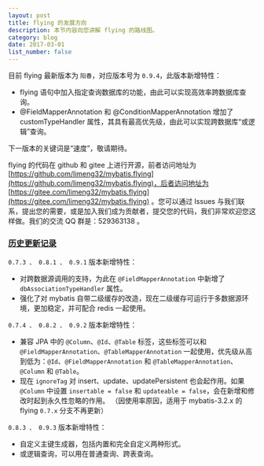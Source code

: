```yaml
---
layout: post
title: flying 的发展方向
description: 本节内容向您讲解 flying 的路线图。
category: blog
date: 2017-03-01
list_number: false
---
```

目前 flying 最新版本为 `阳春`，对应版本号为 `0.9.4`，此版本新增特性：

- flying 语句中加入指定查询数据库的功能，由此可以实现高效率跨数据库查询。
- @FieldMapperAnnotation 和 @ConditionMapperAnnotation 增加了 customTypeHandler 属性，其具有最高优先级，由此可以实现跨数据库“或逻辑”查询。

下一版本的关键词是“速度”，敬请期待。

flying 的代码在 github 和 gitee 上进行开源，前者访问地址为 [https://github.com/limeng32/mybatis.flying](https://github.com/limeng32/mybatis.flying)，后者访问地址为 [https://gitee.com/limeng32/mybatis.flying](https://gitee.com/limeng32/mybatis.flying) 。您可以通过 Issues 与我们联系，提出您的需要，或是加入我们成为贡献者，提交您的代码，我们非常欢迎您这样做。我们的交流 QQ 群是：529363138 。

### [历史更新记录](#历史更新记录)

`0.7.3 、 0.8.1 、 0.9.1` 版本新增特性：

- 对跨数据源调用的支持，为此在 `@FieldMapperAnnotation` 中新增了 `dbAssociationTypeHandler` 属性。
- 强化了对 mybatis 自带二级缓存的改造，现在二级缓存可运行于多数据源环境，更加稳定，并可配合 redis 一起使用。

`0.7.4 、 0.8.2 、 0.9.2` 版本新增特性：

- 兼容 JPA 中的 `@Column`、`@Id`、`@Table` 标签，这些标签可以和 `@FieldMapperAnnotation`、`@TableMapperAnnotation` 一起使用，优先级从高到低为：`@Id`、`@FieldMapperAnnotation` 和 `@TableMapperAnnotation`、`@Column` 和 `@Table`。
- 现在 `ignoreTag` 对 insert、update、updatePersistent 也会起作用。如果 `@Column` 中设置 `insertable = false` 和 `updateable = false`，会在新增和修改时起到永久性忽略的作用。
（因使用率原因，适用于 mybatis-3.2.x 的 flying `0.7.x` 分支不再更新）

`0.8.3 、 0.9.3` 版本新增特性：
- 自定义主键生成器，包括内置和完全自定义两种形式。
- 或逻辑查询，可以用在普通查询、跨表查询。